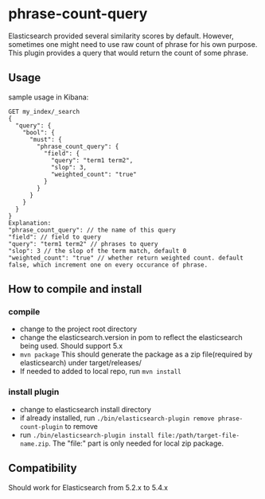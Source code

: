 # phrase-count-query

Elasticsearch provided several similarity scores by default. However, sometimes one might need to use raw count of phrase for his own purpose. This plugin provides a query that would return the count of some phrase.

## Usage

sample usage in Kibana:
```
GET my_index/_search
{
  "query": {
    "bool": {
      "must": {
        "phrase_count_query": {
          "field": {
            "query": "term1 term2",
            "slop": 3,
            "weighted_count": "true"
          }
        }
      }
    }
  }
}
Explanation:
"phrase_count_query": // the name of this query
"field": // field to query
"query": "term1 term2" // phrases to query
"slop": 3 // the slop of the term match, default 0
"weighted_count": "true" // whether return weighted count. default false, which increment one on every occurance of phrase.
```



## How to compile and install
### compile
- change to the project root directory
- change the elasticsearch.version in pom to reflect the elasticsearch being used. Should support 5.x
- `mvn package` This should generate the package as a zip file(required by elasticsearch) under target/releases/
- If needed to added to local repo, run `mvn install`
### install plugin
- change to elasticsearch install directory
- if already installed, run `./bin/elasticsearch-plugin remove phrase-count-plugin` to remove
- run `./bin/elasticsearch-plugin install file:/path/target-file-name.zip`. The "file:" part is only needed for local zip package.

## Compatibility
Should work for Elasticsearch from 5.2.x to 5.4.x
